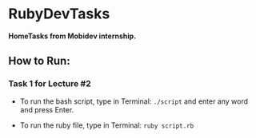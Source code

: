 # RubyDevTasks

**HomeTasks from Mobidev internship.**

## How to Run:

### Task 1 for Lecture #2

- To run the bash script, type in Terminal:
  `./script` and enter any word and press Enter.

- To run the ruby file, type in Terminal:
  `ruby script.rb`
